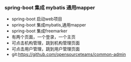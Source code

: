 ### spring-boot 集成 mybatis 通用mapper

- spring-boot 启动web项目
- spring-boot 集成mybatis,通用mapper
- spring-boot 集成freemarker
- 有两个页面，一个登录，一个主页
- 可点击机构管理，跳到机构管理页面
- 可点击用户管理，跳到用户管理页面
- git:https://github.com/opensourceteams/common-admin















